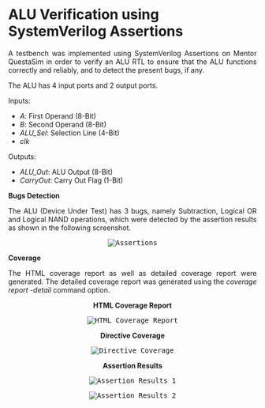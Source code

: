 # ALU Verification using SystemVerilog Assertions
<p align = "justify">A testbench was implemented using SystemVerilog Assertions on Mentor QuestaSim in order to verify an ALU RTL to ensure that the ALU functions correctly and reliably, and to detect the present bugs, if any.</p>
<p align = "justify">The ALU has 4 input ports and 2 output ports.</p>
<p align = "justify">
Inputs:
  <ul>
  <li><i>A</i>: First Operand (8-Bit)</li>
  <li><i>B</i>: Second Operand (8-Bit)</li>
  <li><i>ALU_Sel</i>: Selection Line (4-Bit)</li>
  <li><i>clk</i></li>
  </ul>
  </p>
<p align = "justify">
Outputs:
  <ul>
  <li><i>ALU_Out</i>: ALU Output (8-Bit)</li>
  <li><i>CarryOut</i>: Carry Out Flag (1-Bit)</li>
  </ul>
  </p>
<b>Bugs Detection</b>
<p align = "justify">
The ALU (Device Under Test) has 3 bugs, namely Subtraction, Logical OR and Logical NAND operations, which were detected by the assertion results as shown in the following screenshot.</p>
<p align = "center">
<kbd><img src="https://github.com/MayaLasheen/SVA_ALU_Verification/assets/137602736/85fa4327-bc03-4ac3-bbf0-fb1cef440ace" alt="Assertions"/></kbd>
</p>

<b>Coverage</b>
<p align = "justify">  
The HTML coverage report as well as detailed coverage report were generated. The detailed coverage report was generated using the <i>coverage report -detail</i> command option.
</p>

<p align = "center"><b>HTML Coverage Report</b></p>

<p align = "center">
<kbd><img src="https://github.com/MayaLasheen/SVA_ALU_Verification/assets/137602736/31d31f72-db10-472c-9a4e-d7b32be1670e" alt="HTML Coverage Report"/></kbd></p> 

<p align = "center"><b>Directive Coverage</b></p>

<p align = "center">
<kbd><img src="https://github.com/MayaLasheen/SVA_ALU_Verification/assets/137602736/0e99a683-7b35-4694-a1cc-ed8b800929bd" alt="Directive Coverage"/></kbd></p> 

<p align = "center"><b>Assertion Results</b></p>

<p align = "center">
<kbd><img src="https://github.com/MayaLasheen/SVA_ALU_Verification/assets/137602736/7e2c4e5d-a2cb-47a7-b867-a588af13dc73" alt="Assertion Results 1"/></kbd></p> 

<p align = "center">
<kbd><img src="https://github.com/MayaLasheen/SVA_ALU_Verification/assets/137602736/f354c7a2-11bf-4d93-8c87-6e6f8d33c8da" alt="Assertion Results 2"/></kbd></p> 
